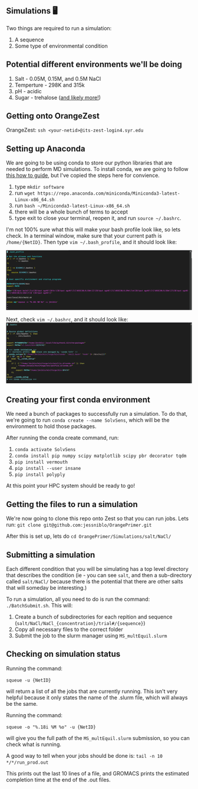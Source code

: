 ## Simulations 🖥️

Two things are required to run a simulation: 
1. A sequence
2. Some type of environmental condition

## Potential different environments we'll be doing 
1. Salt - 0.05M, 0.15M, and 0.5M NaCl 
2. Temperture - 298K and 315k 
3. pH - acidic 
4. Sugar - trehalose ([and likely more!](https://github.com/marrink-lab/martini-forcefields/blob/main/martini_forcefields/regular/v3.0.0/gmx_files/martini_v3.0.0_sugars_v2.itp))

## Getting onto OrangeZest
OrangeZest: `ssh <your-netid>@its-zest-login4.syr.edu`

## Setting up Anaconda 

We are going to be using conda to store our python libraries that are needed to perform MD simulations.  To install conda, we are going to follow [this how to guide](https://www.anaconda.com/docs/getting-started/miniconda/install), but I've copied the steps here for convience. 

1. type `mkdir software`
2. run `wget https://repo.anaconda.com/miniconda/Miniconda3-latest-Linux-x86_64.sh` 
3. run `bash ~/Miniconda3-latest-Linux-x86_64.sh`
4. there will be a whole bunch of terms to accept 
5. type exit to close your terminal, reopen it, and run `source ~/.bashrc`. 


I'm not 100% sure what this will make your bash profile look like, so lets check. In a terminal window, make sure that your current path is `/home/{NetID}`. Then type `vim ~/.bash_profile`, and it should look like: 

![image](../images/bash_profile_example.png)

Next, check `vim ~/.bashrc`, and it should look like: 
![image](../images/bashrc_example.png)

## Creating your first conda environment 
We need a bunch of packages to successfully run a simulation. To do that, we're going to run `conda create --name SolvSens`, which will be the environment to hold those packages. 
 
After running the conda create command, run: 
1. `conda activate SolvSens`
2. `conda install pip numpy scipy matplotlib scipy pbr decorator tqdm`
3. `pip install vermouth`
4. `pip install --user insane`
5. `pip install polyply`

At this point your HPC system should be ready to go! 

## Getting the files to run a simulation 

We're now going to clone this repo onto Zest so that you can run jobs.  Lets run: 
`git clone git@github.com:jessniblo/OrangePrimer.git`

After this is set up, lets do `cd OrangePrimer/Simulations/salt/NaCl/`

## Submitting a simulation 
Each different condition that you will be simulating has a top level directory that describes the condition (ie - you can see `salt`, and then a sub-directory called `salt/NaCl/` because there is the potential that there are other salts that will someday be interesting.)

To run a simulation, all you need to do is run the command: `./BatchSubmit.sh`.  This will:
1. Create a bunch of subdirectories for each repition and sequence (`salt/NaCl/NaCl_{concentration}/trial#/{sequence}`)
2. Copy all necessary files to the correct folder
3. Submit the job to the slurm manager using `MS_multEquil.slurm`

## Checking on simulation status 

Running the command: 

`squeue -u {NetID}`

will return a list of all the jobs that are currently running. This isn't very helpful because it only states the name of the .slurm file, which will always be the same.  

Running the command: 

`squeue -o "%.18i %M %o" -u {NetID}`

will give you the full path of the `MS_multEquil.slurm` submission, so you can check what is running. 

A good way to tell when your jobs should be done is: 
`tail -n 10 */*/run_prod.out`

This prints out the last 10 lines of a file, and GROMACS prints the estimated completion time at the end of the .out files.
